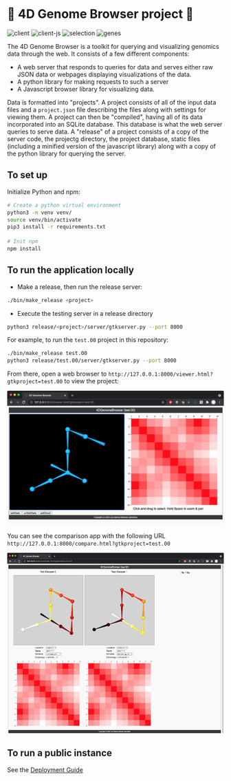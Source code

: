 # 🧬 4D Genome Browser project 🧬
![client](https://github.com/lanl/4DGB/actions/workflows/client.yml/badge.svg)
![client-js](https://github.com/lanl/4DGB/actions/workflows/client-js.yml/badge.svg)
![selection](https://github.com/lanl/4DGB/actions/workflows/selection.yml/badge.svg)
![genes](https://github.com/lanl/4DGB/actions/workflows/gene-query.yml/badge.svg)

The 4D Genome Browser is a toolkit for querying and visualizing genomics data through the web. It consists of a few different components:

- A web server that responds to queries for data and serves either raw JSON data or webpages displaying visualizations of the data.
- A python library for making requests to such a server
- A Javascript browser library for visualizing data.

Data is formatted into "projects". A project consists of all of the input data files and a `project.json` file describing the files along with settings for viewing them. A project can then be "compiled", having all of its data incorporated into an SQLite database. This database is what the web server queries to serve data. A "release" of a project consists of a copy of the server code, the projectg directory, the project database, static files (including a minified version of the javascript library) along with a copy of the python library for querying the server.

## To set up

Initialize Python and npm:
```sh
# Create a python virtual environment
python3 -m venv venv/
source venv/bin/activate
pip3 install -r requirements.txt

# Init npm
npm install
```

## To run the application locally

- Make a release, then run the release server:
```sh
./bin/make_release <project>
```
- Execute the testing server in a release directory
```sh
python3 release/<project>/server/gtkserver.py --port 8000
```

For example, to run the `test.00` project in this repository:

```sh
./bin/make_release test.00
python3 release/test.00/server/gtkserver.py --port 8000
```

From there, open a web browser to `http://127.0.0.1:8000/viewer.html?gtkproject=test.00` to view the project:

<div align="center">
<img src="doc/img/test.00.png"></img>
</div>

You can see the comparison app with the following URL `http://127.0.0.1:8000/compare.html?gtkproject=test.00`
<div align="center">
<img src="server/static/img/compare_test.00_thumb.png"></img>
</div>

## To run a public instance

See the [Deployment Guide](doc/deployment.md)
